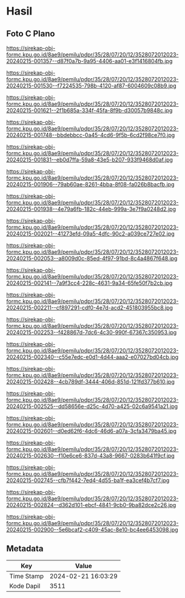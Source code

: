 # Hasil

## Foto C Plano

https://sirekap-obj-formc.kpu.go.id/8ae9/pemilu/pdpr/35/28/07/20/12/3528072012023-20240215-001357--d87f0a7b-9a95-4406-aa01-e3f1416804fb.jpg

https://sirekap-obj-formc.kpu.go.id/8ae9/pemilu/pdpr/35/28/07/20/12/3528072012023-20240215-001530--f7224535-798b-4120-af87-6004609c08b9.jpg

https://sirekap-obj-formc.kpu.go.id/8ae9/pemilu/pdpr/35/28/07/20/12/3528072012023-20240215-001621--2f1b685a-334f-45fa-8f9b-d30057b9848c.jpg

https://sirekap-obj-formc.kpu.go.id/8ae9/pemilu/pdpr/35/28/07/20/12/3528072012023-20240215-001748--bbdebbcc-0a45-4cd6-9f5b-6cd2f98ce7f0.jpg

https://sirekap-obj-formc.kpu.go.id/8ae9/pemilu/pdpr/35/28/07/20/12/3528072012023-20240215-001831--eb0d7ffa-59a8-43e5-b207-933f9468d0af.jpg

https://sirekap-obj-formc.kpu.go.id/8ae9/pemilu/pdpr/35/28/07/20/12/3528072012023-20240215-001906--79ab60ae-8261-4bba-8f08-fa026b8bacfb.jpg

https://sirekap-obj-formc.kpu.go.id/8ae9/pemilu/pdpr/35/28/07/20/12/3528072012023-20240215-001938--4e79a6fb-182c-44eb-999a-3e7f9a0248d2.jpg

https://sirekap-obj-formc.kpu.go.id/8ae9/pemilu/pdpr/35/28/07/20/12/3528072012023-20240215-002021--41273efd-09a5-4dfc-90c2-a039ce727e02.jpg

https://sirekap-obj-formc.kpu.go.id/8ae9/pemilu/pdpr/35/28/07/20/12/3528072012023-20240215-002053--a8009d0c-85ed-4f97-91bd-8c4a4867f648.jpg

https://sirekap-obj-formc.kpu.go.id/8ae9/pemilu/pdpr/35/28/07/20/12/3528072012023-20240215-002141--7a9f3cc4-228c-4631-9a34-65fe50f7b2cb.jpg

https://sirekap-obj-formc.kpu.go.id/8ae9/pemilu/pdpr/35/28/07/20/12/3528072012023-20240215-002211--cf897291-cdf0-4e7d-acd2-451803955bc8.jpg

https://sirekap-obj-formc.kpu.go.id/8ae9/pemilu/pdpr/35/28/07/20/12/3528072012023-20240215-002253--f428867d-7dc6-4c30-990f-67367c350953.jpg

https://sirekap-obj-formc.kpu.go.id/8ae9/pemilu/pdpr/35/28/07/20/12/3528072012023-20240215-002340--c55e7edc-e0d1-4d44-aaa2-e07027bd04cb.jpg

https://sirekap-obj-formc.kpu.go.id/8ae9/pemilu/pdpr/35/28/07/20/12/3528072012023-20240215-002428--4cb789df-3444-406d-851d-121fd377b610.jpg

https://sirekap-obj-formc.kpu.go.id/8ae9/pemilu/pdpr/35/28/07/20/12/3528072012023-20240215-002525--dd58656e-d25c-4d70-a425-02c6a9541a21.jpg

https://sirekap-obj-formc.kpu.go.id/8ae9/pemilu/pdpr/35/28/07/20/12/3528072012023-20240215-002601--d0ed62f6-4dc6-46d6-a07a-3cfa3479ba45.jpg

https://sirekap-obj-formc.kpu.go.id/8ae9/pemilu/pdpr/35/28/07/20/12/3528072012023-20240215-002630--f10e6ce6-837d-43a8-9667-0283b641f9cf.jpg

https://sirekap-obj-formc.kpu.go.id/8ae9/pemilu/pdpr/35/28/07/20/12/3528072012023-20240215-002745--cfb7f442-7ed4-4d55-ba1f-ea3cef4b7cf7.jpg

https://sirekap-obj-formc.kpu.go.id/8ae9/pemilu/pdpr/35/28/07/20/12/3528072012023-20240215-002824--d362d101-ebcf-4841-9cb0-9ba82dce2c26.jpg

https://sirekap-obj-formc.kpu.go.id/8ae9/pemilu/pdpr/35/28/07/20/12/3528072012023-20240215-002900--5e6bcaf2-c409-45ac-8e10-bc4ee6453098.jpg


## Metadata

| Key        | Value               |
| ---------- | ------------------- |
| Time Stamp | 2024-02-21 16:03:29 |
| Kode Dapil | 3511                |



